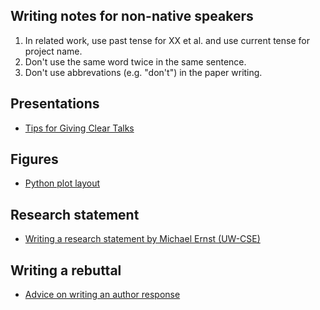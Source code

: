 ## Writing notes for non-native speakers

1. In related work, use past tense for XX et al. and use current tense for project name.
2. Don't use the same word twice in the same sentence.
3. Don't use abbrevations (e.g. "don't") in the paper writing.


## Presentations

- [Tips for Giving Clear Talks](https://www.cs.cmu.edu/~kayvonf/misc/cleartalktips.pdf)



## Figures

- [Python plot layout](https://plot.ly/matplotlib/subplots/)

## Research statement

- [Writing a research statement by Michael Ernst (UW-CSE)](https://homes.cs.washington.edu/~mernst/advice/research-statement.html)


## Writing a rebuttal

- [Advice on writing an author response](http://www.pl-enthusiast.net/2014/09/17/advice-writing-author-response/)